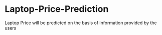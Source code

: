 # Laptop-Price-Prediction
Laptop Price will be predicted on the basis of information provided by the users
